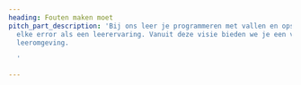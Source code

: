 ```yaml
---
heading: Fouten maken moet
pitch_part_description: 'Bij ons leer je programmeren met vallen en opstaan. We zien
  elke error als een leerervaring. Vanuit deze visie bieden we je een veilige en plezierige
  leeromgeving.

  '

---
```

